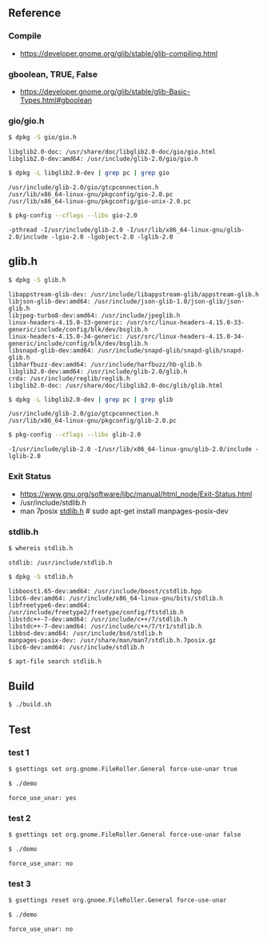 
## Reference


### Compile

* https://developer.gnome.org/glib/stable/glib-compiling.html


### gboolean, TRUE, False

* https://developer.gnome.org/glib/stable/glib-Basic-Types.html#gboolean


### gio/gio.h

``` sh
$ dpkg -S gio/gio.h
```

```
libglib2.0-doc: /usr/share/doc/libglib2.0-doc/gio/gio.html
libglib2.0-dev:amd64: /usr/include/glib-2.0/gio/gio.h
```

``` sh
$ dpkg -L libglib2.0-dev | grep pc | grep gio
```

```
/usr/include/glib-2.0/gio/gtcpconnection.h
/usr/lib/x86_64-linux-gnu/pkgconfig/gio-2.0.pc
/usr/lib/x86_64-linux-gnu/pkgconfig/gio-unix-2.0.pc
```

``` sh
$ pkg-config --cflags --libs gio-2.0
```

```
-pthread -I/usr/include/glib-2.0 -I/usr/lib/x86_64-linux-gnu/glib-2.0/include -lgio-2.0 -lgobject-2.0 -lglib-2.0
```

## glib.h

``` sh
$ dpkg -S glib.h
```

```
libappstream-glib-dev: /usr/include/libappstream-glib/appstream-glib.h
libjson-glib-dev:amd64: /usr/include/json-glib-1.0/json-glib/json-glib.h
libjpeg-turbo8-dev:amd64: /usr/include/jpeglib.h
linux-headers-4.15.0-33-generic: /usr/src/linux-headers-4.15.0-33-generic/include/config/blk/dev/bsglib.h
linux-headers-4.15.0-34-generic: /usr/src/linux-headers-4.15.0-34-generic/include/config/blk/dev/bsglib.h
libsnapd-glib-dev:amd64: /usr/include/snapd-glib/snapd-glib/snapd-glib.h
libharfbuzz-dev:amd64: /usr/include/harfbuzz/hb-glib.h
libglib2.0-dev:amd64: /usr/include/glib-2.0/glib.h
crda: /usr/include/reglib/reglib.h
libglib2.0-doc: /usr/share/doc/libglib2.0-doc/glib/glib.html
```

``` sh
$ dpkg -L libglib2.0-dev | grep pc | grep glib
```

```
/usr/include/glib-2.0/gio/gtcpconnection.h
/usr/lib/x86_64-linux-gnu/pkgconfig/glib-2.0.pc
```

``` sh
$ pkg-config --cflags --libs glib-2.0
```

```
-I/usr/include/glib-2.0 -I/usr/lib/x86_64-linux-gnu/glib-2.0/include -lglib-2.0
```


### Exit Status

* https://www.gnu.org/software/libc/manual/html_node/Exit-Status.html
* /usr/include/stdlib.h
* man 7posix [stdlib.h](http://manpages.ubuntu.com/manpages/bionic/en/man7/stdlib.h.7posix.html)   # sudo apt-get install manpages-posix-dev


### stdlib.h

``` sh
$ whereis stdlib.h
```

```
stdlib: /usr/include/stdlib.h
```

``` sh
$ dpkg -S stdlib.h
```

```
libboost1.65-dev:amd64: /usr/include/boost/cstdlib.hpp
libc6-dev:amd64: /usr/include/x86_64-linux-gnu/bits/stdlib.h
libfreetype6-dev:amd64: /usr/include/freetype2/freetype/config/ftstdlib.h
libstdc++-7-dev:amd64: /usr/include/c++/7/stdlib.h
libstdc++-7-dev:amd64: /usr/include/c++/7/tr1/stdlib.h
libbsd-dev:amd64: /usr/include/bsd/stdlib.h
manpages-posix-dev: /usr/share/man/man7/stdlib.h.7posix.gz
libc6-dev:amd64: /usr/include/stdlib.h
```

``` sh
$ apt-file search stdlib.h
```


## Build

``` sh
$ ./build.sh
```

## Test

### test 1

``` sh
$ gsettings set org.gnome.FileRoller.General force-use-unar true
```

``` sh
$ ./demo
```

```
force_use_unar: yes
```

### test 2

``` sh
$ gsettings set org.gnome.FileRoller.General force-use-unar false
```

``` sh
$ ./demo
```

```
force_use_unar: no
```

### test 3

``` sh
$ gsettings reset org.gnome.FileRoller.General force-use-unar
```

``` sh
$ ./demo
```

```
force_use_unar: no
```
